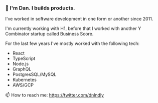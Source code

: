 ### 👋 I'm Dan. I builds products.

I've worked in software development in one form or another since 2011. 

I'm currently working with H1, before that I worked with another Y Combinator startup called Business Score.

For the last few years I've mostly worked with the following tech:

- React
- TypeScript
- Node.js
- GraphQL
- PostgresSQL/MySQL
- Kubernetes
- AWS/GCP

📫 How to reach me: https://twitter.com/dnlndly
